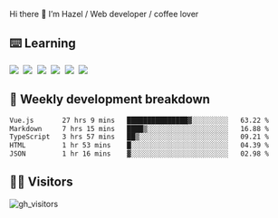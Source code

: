 
Hi there 👋 I’m Hazel / Web developer / coffee lover

## ⌨️ Learning

<samp>
 <a href="https://github.com/vuejs/core"><img src="https://api.iconify.design/logos:vue.svg" /></a>
  <a href="https://github.com/vuejs/core"><img src="https://api.iconify.design/logos:react.svg" /></a>
  <a href="https://github.com/solidjs/solid"><img src="https://api.iconify.design/logos:solidjs.svg" /></a>
  <a href="https://github.com/vitejs/vite"><img src="https://api.iconify.design/logos:vitejs.svg" /></a>
  <a href="https://github.com/microsoft/TypeScript"><img src="https://api.iconify.design/logos:typescript-icon.svg" /></a> 
  <a href="https://github.com/unocss/unocss"><img src="https://api.iconify.design/logos:unocss.svg" /></a>
  

</samp>


## 🦀 Weekly development breakdown

<!--START_SECTION:waka-->

```txt
Vue.js       27 hrs 9 mins   ███████████████▓░░░░░░░░░   63.22 %
Markdown     7 hrs 15 mins   ████▒░░░░░░░░░░░░░░░░░░░░   16.88 %
TypeScript   3 hrs 57 mins   ██▒░░░░░░░░░░░░░░░░░░░░░░   09.21 %
HTML         1 hr 53 mins    █░░░░░░░░░░░░░░░░░░░░░░░░   04.39 %
JSON         1 hr 16 mins    ▓░░░░░░░░░░░░░░░░░░░░░░░░   02.98 %
```

<!--END_SECTION:waka-->
## 👬🏻 Visitors

![gh_visitors](https://profile-counter.glitch.me/Hazel-Lin/count.svg)

